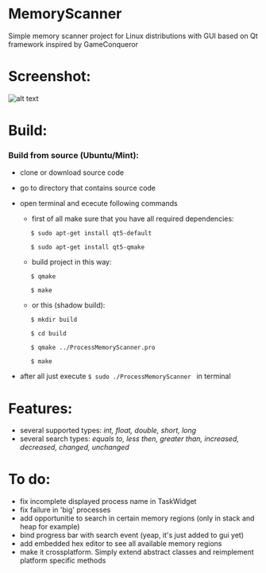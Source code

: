 # MemoryScanner
Simple memory scanner project for Linux distributions with GUI based on Qt framework inspired by GameConqueror

# Screenshot: 
![alt text](https://github.com/b00m-b00m/MemoryScanner/blob/master/Screenshot%20from%202018-07-07%2018-38-40.png "")

# Build:
### Build from source (Ubuntu/Mint):
* clone or download source code
* go to directory that contains source code
* open terminal and ececute following commands
  * first of all make sure that you have all required dependencies:
   ``` 
      $ sudo apt-get install qt5-default
    
      $ sudo apt-get install qt5-qmake
   ```
   
   * build project in this way:
   ```
      $ qmake
   
      $ make
   ```
   * or this (shadow build):
   ```
      $ mkdir build
   
      $ cd build
   
      $ qmake ../ProcessMemoryScanner.pro
   
      $ make
   ```
* after all just execute ```$ sudo ./ProcessMemoryScanner ``` in terminal

# Features:
* several supported types: *int, float, double, short, long*
* several search types: *equals to, less then, greater than, increased, decreased, changed, unchanged*

# To do:
* fix incomplete displayed process name in TaskWidget
* fix failure in 'big' processes  
* add opportunitie to search in certain memory regions (only in stack and heap for example) 
* bind progress bar with search event (yeap, it's just added to gui yet)
* add embedded hex editor to see all available memory regions
* make it crossplatform. Simply extend abstract classes and reimplement platform specific methods
